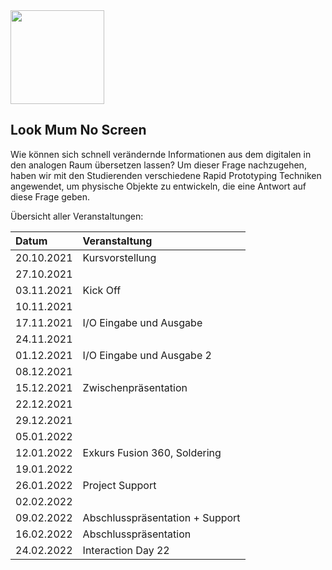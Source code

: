 <img src="https://user-images.githubusercontent.com/38649555/137641170-5082f39e-cde6-4ece-86e2-6bbc21a6b118.gif" width="150"/>

Look Mum No Screen
---------------------

Wie können sich schnell verändernde Informationen aus
dem digitalen in den analogen Raum übersetzen lassen?
Um dieser Frage nachzugehen, haben wir mit den Studierenden
verschiedene Rapid Prototyping Techniken angewendet,
um physische Objekte zu entwickeln, die eine
Antwort auf diese Frage geben.

Übersicht aller Veranstaltungen:

| Datum     | Veranstaltung |
| :------------     |:------------  |
| 20.10.2021 | Kursvorstellung | 
| 27.10.2021 || 
| 03.11.2021 | Kick Off | 
| 10.11.2021 || 
| 17.11.2021 | I/O Eingabe und Ausgabe | 
| 24.11.2021 ||
| 01.12.2021 | I/O Eingabe und Ausgabe 2 | 
| 08.12.2021 ||
| 15.12.2021 | Zwischenpräsentation |
| 22.12.2021 ||
| 29.12.2021 ||
| 05.01.2022 ||
| 12.01.2022 | Exkurs Fusion 360, Soldering |
| 19.01.2022 ||
| 26.01.2022 | Project Support |
| 02.02.2022 ||
| 09.02.2022 | Abschlusspräsentation + Support |
| 16.02.2022 | Abschlusspräsentation |
| 24.02.2022 | Interaction Day 22 |
